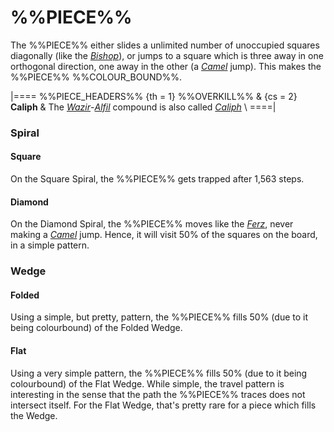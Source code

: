 # %%PIECE%%

The %%PIECE%% either slides a unlimited number of unoccupied
squares diagonally (like the [*Bishop*](bishop.html)), or jumps
to a square which is three away in one orthogonal direction,
one away in the other (a [*Camel*](camel.html) jump).
This makes the %%PIECE%% %%COLOUR_BOUND%%.

|====
%%PIECE_HEADERS%%
  {th = 1} %%OVERKILL%%
& {cs = 2} **Caliph**
&          The [*Wazir*](wazir.html)-[*Alfil*](alfil.html) compound
           is also called [*Caliph*](caliph.html) \\
====|

### Spiral

#### Square

On the Square Spiral, the %%PIECE%% gets trapped after 1,563 steps.

#### Diamond

On the Diamond Spiral, the %%PIECE%% moves like the [*Ferz*](ferz.html),
never making a [*Camel*](camel.html) jump. Hence, it will visit
50% of the squares on the board, in a simple pattern.

### Wedge

#### Folded

Using a simple, but pretty, pattern, the %%PIECE%% fills 50% 
(due to it being colourbound) of the Folded Wedge.

#### Flat

Using a very simple pattern, the %%PIECE%% fills 50% (due to it
being colourbound) of the Flat Wedge. While simple, the travel pattern
is interesting in the sense that the path the %%PIECE%% traces
does not intersect itself. For the Flat Wedge, that's pretty rare
for a piece which fills the Wedge.
